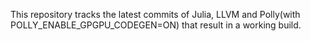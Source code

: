 This repository tracks the latest commits of Julia, LLVM and Polly(with POLLY_ENABLE_GPGPU_CODEGEN=ON) that result in a working build.
